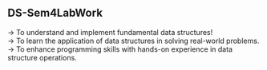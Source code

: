 ## DS-Sem4LabWork 
-> To understand and implement fundamental data structures!
<br>
-> To learn the application of data structures in solving real-world problems.
<br>
-> To enhance programming skills with hands-on experience in data structure operations.
